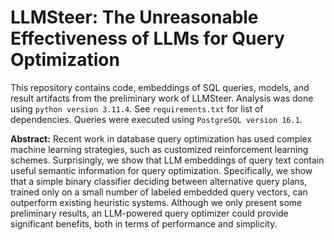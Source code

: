 # LLMSteer: The Unreasonable Effectiveness of LLMs for Query Optimization
This repository contains code, embeddings of SQL queries, models, and result artifacts from the preliminary work of LLMSteer. Analysis was done using `python version 3.11.4`. See `requirements.txt` for list of dependencies. Queries were executed using `PostgreSQL version 16.1`.

**Abstract:** Recent work in database query optimization has used complex machine learning strategies, such as customized reinforcement learning schemes. Surprisingly, we show that LLM embeddings of query text contain useful semantic information for query optimization. Specifically, we show that a simple binary classifier deciding between alternative query plans, trained only on a small number of labeled embedded query vectors, can outperform existing heuristic systems. Although we only present some preliminary results, an LLM-powered query optimizer could provide significant benefits, both in terms of performance and simplicity.